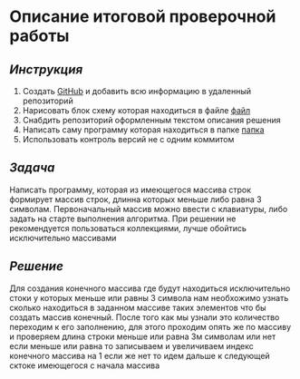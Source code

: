 # Описание итоговой проверочной работы

## _Инструкция_

1. Создать [GitHub](https://github.com/DaniyalAhunov/Control_GB.git) и добавить всю информацию в удаленный репозиторий
2. Нарисовать блок схему которая находиться в файле [файл](Algoritm_control.drawio.png)
3. Снабдить репозиторий оформленным текстом описания решения 
4. Написать саму программу которая находиться в папке [папка](Control_one)
5. Использовать контроль версий не с одним коммитом

## _Задача_ 

Написать программу, которая из имеющегося массива строк формирует массив строк, длинна которых меньше либо равна 3 символам. Первоначальный массив можно ввести с клавиатуры, либо задать на старте выполнения алгоритма. При решении не рекомендуется пользоваться коллекциями, лучше обойтись исключительно массивами

## _Решение_

Для создания конечного массива где будут находиться исключительно стоки у которых меньше или равны 3 символа нам необхожимо узнать сколько находиться в заданном массиве таких элементов что бы создать массив конечный. После того как мы узнали это количество переходим к его заполнению, для этого проходим опять же по массиву и проверяем длина строки меньше или равна 3м символам или нет если меньше или равна то записываем и увеличиваем индекс конечного массива на 1 если же нет то идем дальше к следующей сктоке имеющегося с начала массива

